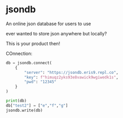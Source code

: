 # jsondb
An online json database for users to use

ever wanted to store json anywhere but locally?

This is your product then!

COnnection:

```python
db = jsondb.connect(
	{
		"server": "https://jsondb.eris9.repl.co",
		"key": f"himuqz2yks93e8vawick9wgiwedk1s",
		"pwd": "12345"
	}
)

print(db)
db["test2"] = ["e","f","g"]
jsondb.write(db)
```
